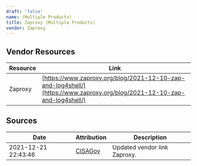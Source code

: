 ```yaml
---
draft: 'false'
name: (Multiple Products)
title: Zaproxy (Multiple Products)
vendor: Zaproxy
---
```


## Vendor Resources
| Resource | Link |
| --- | --- |
| Zaproxy | [https://www.zaproxy.org/blog/2021-12-10-zap-and-log4shell/](https://www.zaproxy.org/blog/2021-12-10-zap-and-log4shell/) |



## Sources
| Date | Attribution | Description |
| --- | --- | --- |
| 2021-12-21 22:43:46 | [CISAGov](https://raw.githubusercontent.com/cisagov/log4j-affected-db/develop/README.md) | Updated vendor link Zaproxy.  |
